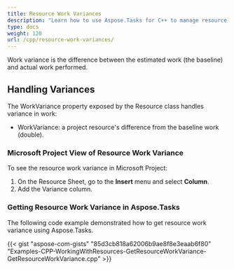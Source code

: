```yaml
---
title: Resource Work Variances
description: "Learn how to use Aspose.Tasks for C++ to manage resource work variances in Microsoft Project (MPP/XML) files."
type: docs
weight: 120
url: /cpp/resource-work-variances/
---
```


Work variance is the difference between the estimated work (the baseline) and actual work performed.

## **Handling Variances**
The WorkVariance property exposed by the Resource class handles variance in work:

- WorkVariance: a project resource's difference from the baseline work (double).

### **Microsoft Project View of Resource Work Variance**
To see the resource work variance in Microsoft Project:

1. On the Resource Sheet, go to the **Insert** menu and select **Column**.
2. Add the Variance column.

### **Getting Resource Work Variance in Aspose.Tasks**
The following code example demonstrated how to get resource work variance using Aspose.Tasks.

{{< gist "aspose-com-gists" "85d3cb818a62006b9ae8f8e3eaab6f80" "Examples-CPP-WorkingWithResources-GetResourceWorkVariance-GetResourceWorkVariance.cpp" >}}
